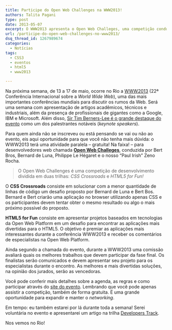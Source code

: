 ```yaml
---
title: Participe do Open Web Challenges na WWW2013!
authors: Talita Pagani
type: post
date: 2013-05-07
excerpt: O WWW2013 apresenta o Open Web Challeges, uma competição conduzida por Bert Bros, Bernard de Luna, Philippe Le Hégaret e Zeno Rocha. Participe!
url: /participe-do-open-web-challenges-no-www2013/
dsq_thread_id: 1267989674
categories:
  - Notícias
tags:
  - CSS3
  - eventos
  - html5
  - www2013

---
```

Na próxima semana, de 13 a 17 de maio, ocorre no Rio a [WWW2013][1] (22ª Conferência Internacional sobre a _World Wide Web_), uma das mais importantes conferências mundiais para discutir os rumos da Web. Será uma semana com apresentação de artigos acadêmicos, técnicos e industriais, além da presença de profissionais de gigantes como a Google, IBM e Microsoft. Além disso, [Sir Tim Berners-Lee é o grande destaque do evento][2] como um dos palestrantes notáveis (_keynote speakers_).

Para quem ainda não se inscreveu ou está pensando se vai ou não ao evento, eis aqui oportunidade para que você não tenha mais dúvida: o WWW2013 terá uma atividade paralela – gratuita! Na faixa! – para desenvolvedores web chamada **[Open Web Challeges][3]**, conduzida por Bert Bros, Bernard de Luna, Philippe Le Hégaret e o nosso “Paul Irish” Zeno Rocha.

> O Open Web Challenges é uma competição de desenvolvimento dividida em duas trilhas: _CSS Crossroads_ e _HTML5 for Fun!_

O **CSS Crossroads** consiste em solucionar com a menor quantidade de linhas de código um desafio proposto por Bernard de Luna e Bert Bos. Bernard e Bert criarão uma aplicação no browser utilizando apenas CSS e os participantes devem tentar obter o mesmo resultado ou algo o mais próximo possível do proposto.

**HTML5 for Fun** consiste em apresentar projetos baseados em tecnologias da Open Web Platform em um desafio para encontrar as aplicações mais divertidas para o HTML5. O objetivo é premiar as aplicações mais interessantes durante a conferência WWW2013 e receber os comentários de especialistas na Open Web Platform.

Ainda segundo a chamada do evento, durante a WWW2013 uma comissão avaliará quais os melhores trabalhos que devem participar da fase final. Os finalistas serão comunicados e devem apresentar seu projeto para os especialistas durante o encontro. As melhores e mais divertidas soluções, na opinião dos jurados, serão as vencedoras.

Você pode conferir mais detalhes sobre a agenda, as regras e como participar através do [site do evento][3]. Lembrando que você pode apenas assistir a competição, também de forma gratuita. É uma grande oportunidade para expandir e manter o _networking_.

Em tempo: eu também estarei por lá durante toda a semana! Serei voluntária no evento e apresentarei um artigo na trilha [Developers Track][4].

Nos vemos no Rio!

 [1]: https://www2013.org/
 [2]: https://www2013.org/2012/12/20/tim-berners-lee-will-be-in-rio-de-janeiro/
 [3]: https://www2013.org/openwebchallenges/br/
 [4]: https://www2013.org/2013/03/27/list-of-accepted-papers-developers-track/